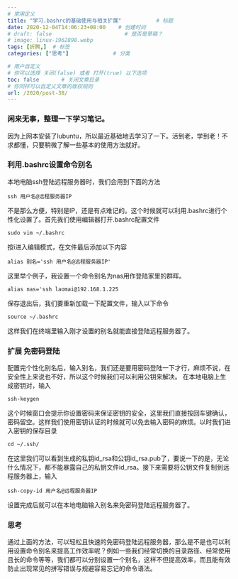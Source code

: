 ```yaml
---
# 常用定义
title: "学习.bashrc的基础使用与相关扩展"           # 标题
date: 2020-12-04T14:06:23+08:00    # 创建时间
# draft: false                       # 是否是草稿？
# image: linux-1962898.webp
tags: [折腾,]  # 标签
categories: ["思考"]              # 分类

# 用户自定义
# 你可以选择 关闭(false) 或者 打开(true) 以下选项
toc: false       # 关闭文章目录
# 你同样可以自定义文章的版权规则
url: /2020/post-38/
---
```

### 闲来无事，整理一下学习笔记。

因为上网本安装了lubuntu，所以最近基础地去学习了一下。活到老，学到老！不求都懂，只要稍微了解一些基本的使用方法就好。


### 利用.bashrc设置命令别名

本地电脑ssh登陆远程服务器时，我们会用到下面的方法

```
ssh 用户名@远程服务器IP
```

不是那么方便，特别是IP，还是有点难记的。这个时候就可以利用.bashrc进行个性化设置了。首先我们使用编辑器打开.bashrc配置文件

```
sudo vim ~/.bashrc
```

按i进入编辑模式，在文件最后添加以下内容

```
alias 别名='ssh 用户名@远程服务器IP'
```

这里举个例子，我设置一个命令别名为nas用作登陆家里的群晖。

```
alias nas='ssh laomai@192.168.1.225
```

保存退出后，我们要重新加载一下配置文件，输入以下命令

```
source ~/.bashrc
```

这样我们在终端里输入刚才设置的别名就能直接登陆远程服务器了。


### 扩展 免密码登陆

配置完个性化别名后，输入别名，我们还是要用密码登陆一下才行，麻烦不说，在安全性上来说也不好，所以这个时候我们可以利用公钥来解决。
在本地电脑上生成密钥对，输入

```
ssh-keygen
```

这个时候窗口会提示你设置密码来保证密钥的安全，这里我们直接按回车键确认，密码留空。这样我们使用密钥认证的时候就可以免去输入密码的麻烦。以时我们进入密钥的保存目录

```
cd ~/.ssh/
```

在这里我们可以看到生成的私钥id_rsa和公钥id_rsa.pub了，要说一下的是，无论什么情况下，都不能暴露自己的私钥文件id_rsa。接下来需要将公钥文件复制到远程服务器上，输入

```
ssh-copy-id 用户名@远程服务器IP
```

设置完成后就可以在本地电脑输入别名来免密码登陆远程服务器了。


### 思考

通过上面的方法，可以轻松且快速的免密码登陆远程服务器，那么是不是也可以利用设置命令别名来提高工作效率呢？例如一些我们经常切换的目录路径、经常使用且长的命令等等，我们都可以分别设置一个别名，这样不但提高效率，而且能有效防止出现常见的拼写错误与规避容易忘记的命令语法。